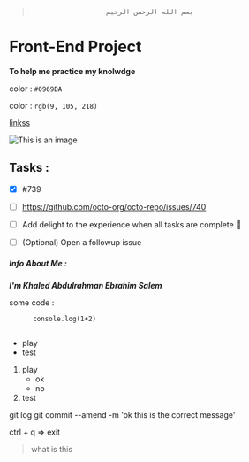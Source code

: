 >                        بسم الله الرحمن الرحيم

# Front-End Project 

**To help me practice my knolwdge**

color : ` #0969DA `

color : ` rgb(9, 105, 218) `

[linkss](https://google.com)

![This is an image](https://images.unsplash.com/photo-1453728013993-6d66e9c9123a?ixlib=rb-1.2.1&ixid=MnwxMjA3fDB8MHxzZWFyY2h8Mnx8dmlld3xlbnwwfHwwfHw%3D&w=1000&q=80)


## Tasks :

- [x] #739
- [ ] https://github.com/octo-org/octo-repo/issues/740
- [ ] Add delight to the experience when all tasks are complete :tada:

- [ ] \(Optional) Open a followup issue



##### Info About _Me_ :  

***I'm Khaled Abdulrahman Ebrahim Salem***

some code :
```
      console.log(1+2)
      
```
- play
- test

1.  play
    - ok
    - no
2.  test



git log
git commit --amend -m 'ok this is the correct message'


ctrl + q => exit


> what is this
